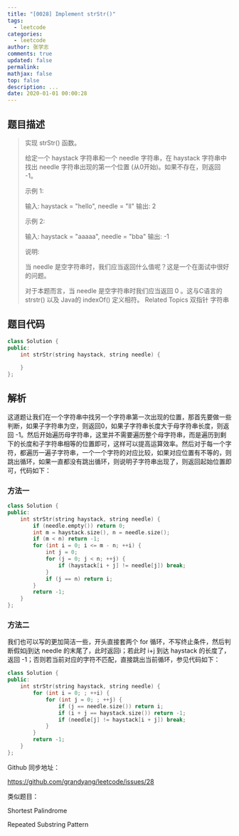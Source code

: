 ```yaml
---
title: "[0028] Implement strStr()"
tags:
  - leetcode
categories:
  - leetcode
author: 张学志
comments: true
updated: false
permalink:
mathjax: false
top: false
description: ...
date: 2020-01-01 00:00:28
---
```


## 题目描述

> 实现 strStr() 函数。 
> 
> 给定一个 haystack 字符串和一个 needle 字符串，在 haystack 字符串中找出 needle 字符串出现的第一个位置 (从0开始)。如果不存在，则返回 -1。 
> 
> 示例 1: 
> 
> 输入: haystack = "hello", needle = "ll"
> 输出: 2
> 
> 
> 示例 2: 
> 
> 输入: haystack = "aaaaa", needle = "bba"
> 输出: -1
> 
> 
> 说明: 
> 
> 当 needle 是空字符串时，我们应当返回什么值呢？这是一个在面试中很好的问题。 
> 
> 对于本题而言，当 needle 是空字符串时我们应当返回 0 。这与C语言的 strstr() 以及 Java的 indexOf() 定义相符。 
> Related Topics 双指针 字符串

## 题目代码

```cpp
class Solution {
public:
    int strStr(string haystack, string needle) {
        
    }
};
```

## 解析

这道题让我们在一个字符串中找另一个字符串第一次出现的位置，那首先要做一些判断，如果子字符串为空，则返回0，如果子字符串长度大于母字符串长度，则返回 -1。然后开始遍历母字符串，这里并不需要遍历整个母字符串，而是遍历到剩下的长度和子字符串相等的位置即可，这样可以提高运算效率。然后对于每一个字符，都遍历一遍子字符串，一个一个字符的对应比较，如果对应位置有不等的，则跳出循环，如果一直都没有跳出循环，则说明子字符串出现了，则返回起始位置即可，代码如下：



### 方法一

```cpp
class Solution {
public:
    int strStr(string haystack, string needle) {
        if (needle.empty()) return 0;
        int m = haystack.size(), n = needle.size();
        if (m < n) return -1;
        for (int i = 0; i <= m - n; ++i) {
            int j = 0;
            for (j = 0; j < n; ++j) {
                if (haystack[i + j] != needle[j]) break;
            }
            if (j == n) return i;
        }
        return -1;
    }
};
```

### 方法二

我们也可以写的更加简洁一些，开头直接套两个 for 循环，不写终止条件，然后判断假如j到达 needle 的末尾了，此时返回i；若此时 i+j 到达 haystack 的长度了，返回 -1；否则若当前对应的字符不匹配，直接跳出当前循环，参见代码如下：



```cpp
class Solution {
public:
    int strStr(string haystack, string needle) {
        for (int i = 0; ; ++i) {
            for (int j = 0; ; ++j) {
                if (j == needle.size()) return i;
                if (i + j == haystack.size()) return -1;
                if (needle[j] != haystack[i + j]) break;
            }
        }
        return -1;
    }
};
```

Github 同步地址：

https://github.com/grandyang/leetcode/issues/28

 

类似题目：

Shortest Palindrome

Repeated Substring Pattern

